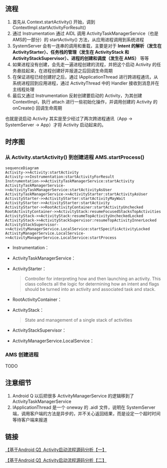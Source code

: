 ## 流程

1. 首先从 Context.startActivity() 开始，调到 ContextImpl.startActivityForResult()
2. 通过 Instrumentation 通过 AIDL 调用 ActivityTaskManagerService（也是AMS的一部分）的 startActivity() 方法，从应用进程调用到系统进程
3. SystemServer 会有一连串的调用和重载，主要是对于 **Intent 的解析（发生在 ActivityStarter）、任务栈的管理（发生在 ActivityStack 和 ActivityStackSupervisor）、进程的创建和调度（发生在 AMS）** 等等
4. 如果进程没有创建，会先走一遍进程创建的流程，并把这个启动 Activity 的任务悬挂起来，在进程创建好并报道之后回调生命周期
5. 在保证进程已经创建好之后，通过 IApplicationThread 进行跨进程通讯，从系统进程回到应用进程，通过 ActivityThread 中的 Handler 接收到消息并在主线程处理
6. 最后又通过 Instrumentation 反射创建要启动的 Activity，为其创建 ContextImpl，执行 attach 进行一些初始化操作，并调用创建的 Activity 的 onCreate() 回调生命周期

也就是说启动 Activity 其实是至少经过了两次跨进程通讯（App -> SystemServer -> App）才将 Activity 启动起来的。

## 时序图

### 从  Activity.startActivity()  到创建进程  AMS.startProcess()

```mermaid
sequenceDiagram
Activity->>Activity:startActivity
Activity->>Instrumentation:startActivityForResult
Instrumentation->>ActivityTaskManagerService:startActivity
ActivityTaskManagerService->>ActivityTaskManagerService:startActivityAsUser
ActivityTaskManagerService->>ActivityStarter:startActivityAsUser
ActivityStarter->>ActivityStarter:startActivityMayWait
ActivityStarter->>ActivityStarter:startActivity
ActivityStarter->>RootActivityContainer:startActivityUnchecked
RootActivityContainer->>ActivityStack:resumeFocusedStacksTopActivities
ActivityStack->>ActivityStack:resumeTopActivityUncheckedLocked
ActivityStack->>ActivityStackSupervisor:resumeTopActivityInnerLocked
ActivityStackSupervisor->>ActivityManagerService.LocalService:startSpecificActivityLocked
ActivityManagerService.LocalService->>ActivityManagerService.LocalService:startProcess

```

- Instrumentation：

- ActivityTaskManagerService：

- ActivityStarter：
  > Controller for interpreting how and then launching an activity. This class collects all the logic for determining how an intent and flags should be turned into an activity and associated task and stack.
  > 
  
- RootActivityContainer：

- ActivityStack：
  > State and management of a single stack of activities
  > 

- ActivityStackSupervisor：

- ActivityManagerService.LocalService：

### AMS 创建进程

TODO

## 注意细节

1. Android Q 以后把很多 ActivityManagerService 的逻辑移到了 ActivityTaskManagerService
2. IApplicationThread 是一个 oneway 的 .aidl 文件，说明在 SystemServer 端，调用客户端的方法是异步的，并不关心返回结果，而是设定一个超时时间等待客户端来报道

## 链接

[【基于Android Q】Activity启动流程源码分析【一】](https://www.jianshu.com/p/827fd152a804)

[【基于Android Q】Activity启动流程源码分析【二】](https://www.jianshu.com/p/2fd50292727d)

